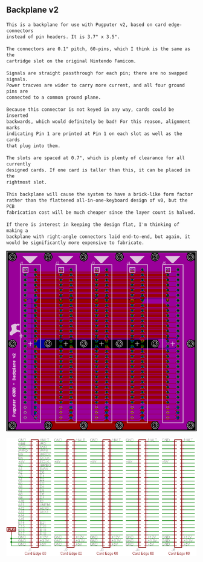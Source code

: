 ## Backplane v2
```
This is a backplane for use with Pugputer v2, based on card edge-connectors
instead of pin headers. It is 3.7" x 3.5".

The connectors are 0.1" pitch, 60-pins, which I think is the same as the
cartridge slot on the original Nintendo Famicom.

Signals are straight passthrough for each pin; there are no swapped signals.
Power tracves are wider to carry more current, and all four ground pins are
connected to a common ground plane.

Because this connector is not keyed in any way, cards could be inserted
backwards, which would definitely be bad! For this reason, alignment marks
indicating Pin 1 are printed at Pin 1 on each slot as well as the cards
that plug into them.

The slots are spaced at 0.7", which is plenty of clearance for all currently
designed cards. If one card is taller than this, it can be placed in the
rightmost slot.

This backplane will cause the system to have a brick-like form factor
rather than the flattened all-in-one-keyboard design of v0, but the PCB
fabrication cost will be much cheaper since the layer count is halved.

If there is interest in keeping the design flat, I'm thinking of making a
backplane with right-angle connectors laid end-to-end, but again, it
would be significantly more expensive to fabricate.
```
![layout](https://raw.githubusercontent.com/caiannello/Pugputer6309/main/Hardware/Backplane/Backplane%20Layout.png)

![schematic](https://raw.githubusercontent.com/caiannello/Pugputer6309/main/Hardware/Backplane/Backplane%20Schematic.png)
